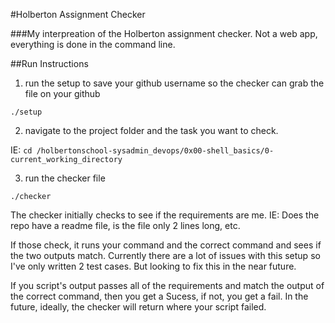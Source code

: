 #Holberton Assignment Checker

###My interpreation of the Holberton assignment checker. Not a web app, everything is done in the command line. 

##Run Instructions
1) run the setup to save your github username so the checker can grab the file on your github

`./setup`

2) navigate to the project folder and the task you want to check.

IE: `cd /holbertonschool-sysadmin_devops/0x00-shell_basics/0-current_working_directory`

3) run the checker file

`./checker`

The checker initially checks to see if the requirements are me. IE: Does the repo have a readme file, is the file only 2 lines long, etc.

If those check, it runs your command and the correct command and sees if the two outputs match. Currently there are a lot of issues with this setup so I've only written 2 test cases. But looking to fix this in the near future.

If you script's output passes all of the requirements and match the output of the correct command, then you get a Sucess, if not, you get a fail. In the future, ideally, the checker will return where your script failed.
